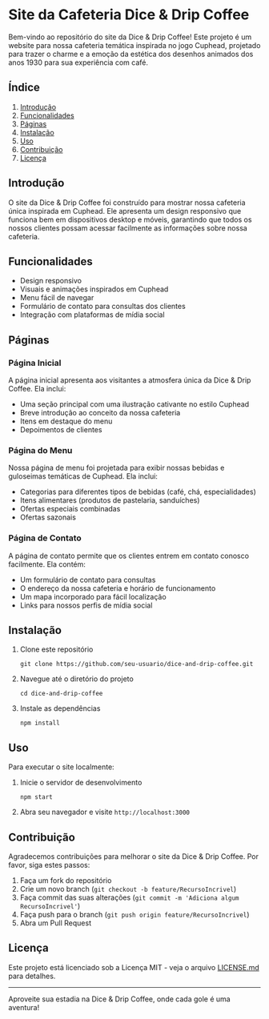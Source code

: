 # Site da Cafeteria Dice & Drip Coffee

Bem-vindo ao repositório do site da Dice & Drip Coffee! Este projeto é um website para nossa cafeteria temática inspirada no jogo Cuphead, projetado para trazer o charme e a emoção da estética dos desenhos animados dos anos 1930 para sua experiência com café.

## Índice
1. [Introdução](#introdução)
2. [Funcionalidades](#funcionalidades)
3. [Páginas](#páginas)
4. [Instalação](#instalação)
5. [Uso](#uso)
6. [Contribuição](#contribuição)
7. [Licença](#licença)

## Introdução

O site da Dice & Drip Coffee foi construído para mostrar nossa cafeteria única inspirada em Cuphead. Ele apresenta um design responsivo que funciona bem em dispositivos desktop e móveis, garantindo que todos os nossos clientes possam acessar facilmente as informações sobre nossa cafeteria.

## Funcionalidades

- Design responsivo
- Visuais e animações inspirados em Cuphead
- Menu fácil de navegar
- Formulário de contato para consultas dos clientes
- Integração com plataformas de mídia social

## Páginas

### Página Inicial
A página inicial apresenta aos visitantes a atmosfera única da Dice & Drip Coffee. Ela inclui:
- Uma seção principal com uma ilustração cativante no estilo Cuphead
- Breve introdução ao conceito da nossa cafeteria
- Itens em destaque do menu
- Depoimentos de clientes

### Página do Menu
Nossa página de menu foi projetada para exibir nossas bebidas e guloseimas temáticas de Cuphead. Ela inclui:
- Categorias para diferentes tipos de bebidas (café, chá, especialidades)
- Itens alimentares (produtos de pastelaria, sanduíches)
- Ofertas especiais combinadas
- Ofertas sazonais

### Página de Contato
A página de contato permite que os clientes entrem em contato conosco facilmente. Ela contém:
- Um formulário de contato para consultas
- O endereço da nossa cafeteria e horário de funcionamento
- Um mapa incorporado para fácil localização
- Links para nossos perfis de mídia social

## Instalação

1. Clone este repositório
   ```
   git clone https://github.com/seu-usuario/dice-and-drip-coffee.git
   ```
2. Navegue até o diretório do projeto
   ```
   cd dice-and-drip-coffee
   ```
3. Instale as dependências
   ```
   npm install
   ```

## Uso

Para executar o site localmente:

1. Inicie o servidor de desenvolvimento
   ```
   npm start
   ```
2. Abra seu navegador e visite `http://localhost:3000`

## Contribuição

Agradecemos contribuições para melhorar o site da Dice & Drip Coffee. Por favor, siga estes passos:

1. Faça um fork do repositório
2. Crie um novo branch (`git checkout -b feature/RecursoIncrivel`)
3. Faça commit das suas alterações (`git commit -m 'Adiciona algum RecursoIncrivel'`)
4. Faça push para o branch (`git push origin feature/RecursoIncrivel`)
5. Abra um Pull Request

## Licença

Este projeto está licenciado sob a Licença MIT - veja o arquivo [LICENSE.md](LICENSE.md) para detalhes.

---

Aproveite sua estadia na Dice & Drip Coffee, onde cada gole é uma aventura!
